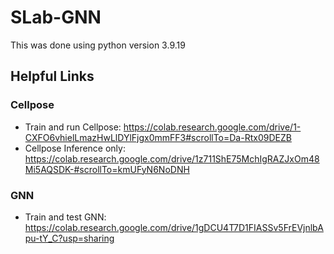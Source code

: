 # SLab-GNN
This was done using python version 3.9.19


## Helpful Links

### Cellpose
* Train and run Cellpose: https://colab.research.google.com/drive/1-CXFO6vhielLmazHwLlDYlFjgx0mmFF3#scrollTo=Da-Rtx09DEZB
* Cellpose Inference only: https://colab.research.google.com/drive/1z711ShE75MchIgRAZJxOm48Mi5AQSDK-#scrollTo=kmUFyN6NoDNH

### GNN
* Train and test GNN: https://colab.research.google.com/drive/1gDCU4T7D1FIASSv5FrEVjnlbApu-tY_C?usp=sharing

